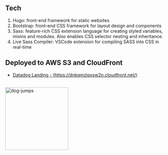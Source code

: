 ## Tech

1. Hugo: front-end framework for static websites
1. Bootstrap: front-end CSS framework for layout design and components
1. Sass: feature-rich CSS extension language for creating styled variables, mixins and modules. Also enables CSS selector nesting and inheritance.
1. Live Sass Compiler: VSCode extension for compiling SASS into CSS in real-time 

## Deployed to AWS S3 and CloudFront

* [Datadog Landing - (https://dnkqmzjqxsw2n.cloudfront.net/)](http://dnkqmzjqxsw2n.cloudfront.net/)

<br/>

<img src="https://media.giphy.com/media/Vzvr5XY4YLgWu4pNIz/giphy.gif" alt='dog-jumps' style="height: 200px"/>

